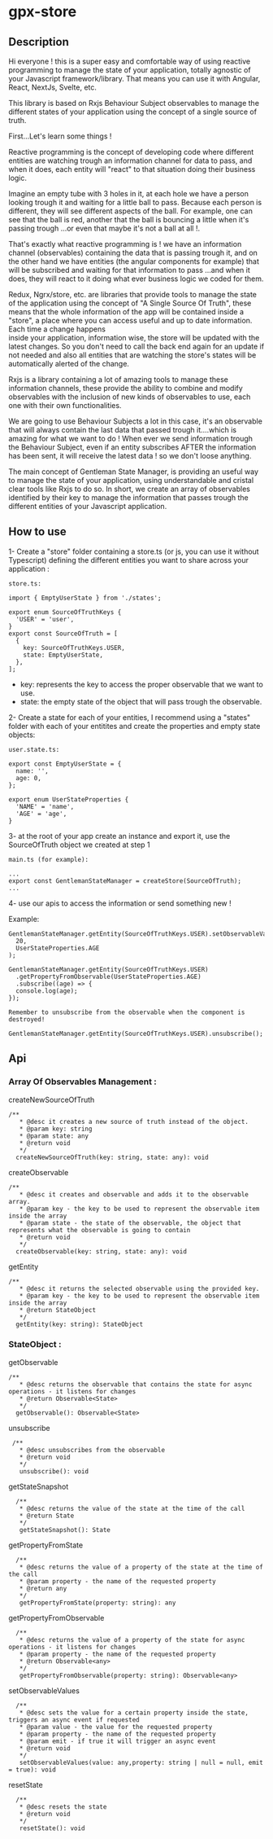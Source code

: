 # gpx-store

## Description

Hi everyone ! this is a super easy and comfortable way of using reactive programming to manage the state of your application, totally agnostic of your Javascript framework/library. That means you can use it with Angular, React, NextJs, Svelte, etc.

This library is based on Rxjs Behaviour Subject observables to manage the different states of your application using the concept of a single source of truth.

First...Let's learn some things !

Reactive programming is the concept of developing code where different entities are watching trough an information channel for data to pass, and when it does,
each entity will "react" to that situation doing their business logic.

Imagine an empty tube with 3 holes in it, at each hole we have a person looking trough it and waiting for a little ball to pass. Because each person is different,
they will see different aspects of the ball. For example, one can see that the ball is red, another that the ball is bouncing a little when it's passing trough
...or even that maybe it's not a ball at all !.

That's exactly what reactive programming is ! we have an information channel (observables) containing the data that is passing trough it,
and on the other hand we have entities (the angular components for example) that will be subscribed and waiting for that information to pass ...and when it does,
they will react to it doing what ever business logic we coded for them.

Redux, Ngrx/store, etc. are libraries that provide tools to manage the state of the application using the concept of "A Single Source Of Truth", these means that
the whole information of the app will be contained inside a "store", a place where you can access useful and up to date information. Each time a change happens  
inside your application, information wise, the store will be updated with the latest changes. So you don't need to call the back end again for an update if not needed and also all entities that are watching the store's states will be automatically alerted of the change.

Rxjs is a library containing a lot of amazing tools to manage these information channels, these provide the ability to combine and modify observables with the inclusion of new kinds of observables to use, each one with their own functionalities.

We are going to use Behaviour Subjects a lot in this case, it's an observable that will always contain the last data that passed trough it....which is amazing for what we want to do !
When ever we send information trough the Behaviour Subject, even if an entity subscribes AFTER the information has been sent, it will receive the latest data ! so we don't loose anything.

The main concept of Gentleman State Manager, is providing an useful way to manage the state of your application, using understandable and cristal clear tools like Rxjs to do so.
In short, we create an array of observables identified by their key to manage the information that passes trough the different entities of your Javascript application.

## How to use

1- Create a "store" folder containing a store.ts (or js, you can use it without Typescript) defining the different entities you want to share across your application :

```
store.ts:

import { EmptyUserState } from './states';

export enum SourceOfTruthKeys {
  'USER' = 'user',
}
export const SourceOfTruth = [
  {
    key: SourceOfTruthKeys.USER,
    state: EmptyUserState,
  },
];
```

- key: represents the key to access the proper observable that we want to use.
- state: the empty state of the object that will pass trough the observable.

2- Create a state for each of your entities, I recommend using a "states" folder with each of your entitites and create the properties and empty state objects:

```
user.state.ts:

export const EmptyUserState = {
  name: '',
  age: 0,
};

export enum UserStateProperties {
  'NAME' = 'name',
  'AGE' = 'age',
}
```

3- at the root of your app create an instance and export it, use the SourceOfTruth object we created at step 1

```
main.ts (for example): 

...
export const GentlemanStateManager = createStore(SourceOfTruth);
...
```

4- use our apis to access the information or send something new !

Example:

```
GentlemanStateManager.getEntity(SourceOfTruthKeys.USER).setObservableValues(
  20,
  UserStateProperties.AGE
);

GentlemanStateManager.getEntity(SourceOfTruthKeys.USER)
  .getPropertyFromObservable(UserStateProperties.AGE)
  .subscribe((age) => {
  console.log(age);
});

Remember to unsubscribe from the observable when the component is destroyed! 

GentlemanStateManager.getEntity(SourceOfTruthKeys.USER).unsubscribe();
```

## Api

### Array Of Observables Management :

createNewSourceOfTruth

```
/**
   * @desc it creates a new source of truth instead of the object.
   * @param key: string
   * @param state: any
   * @return void
   */
  createNewSourceOfTruth(key: string, state: any): void
```

createObservable

```
/**
   * @desc it creates and observable and adds it to the observable array.
   * @param key - the key to be used to represent the observable item inside the array
   * @param state - the state of the observable, the object that represents what the observable is going to contain
   * @return void
   */
  createObservable(key: string, state: any): void
```

getEntity

```
/**
   * @desc it returns the selected observable using the provided key.
   * @param key - the key to be used to represent the observable item inside the array
   * @return StateObject
   */
  getEntity(key: string): StateObject
```

### StateObject :

getObservable

```
/**
   * @desc returns the observable that contains the state for async operations - it listens for changes
   * @return Observable<State>
   */
  getObservable(): Observable<State>
```

unsubscribe

```
 /**
   * @desc unsubscribes from the observable
   * @return void
   */
   unsubscribe(): void
```

getStateSnapshot

```
  /**
   * @desc returns the value of the state at the time of the call
   * @return State
   */
   getStateSnapshot(): State
```

getPropertyFromState

```
  /**
   * @desc returns the value of a property of the state at the time of the call
   * @param property - the name of the requested property
   * @return any
   */
   getPropertyFromState(property: string): any
```

getPropertyFromObservable

```
  /**
   * @desc returns the value of a property of the state for async operations - it listens for changes
   * @param property - the name of the requested property
   * @return Observable<any>
   */
   getPropertyFromObservable(property: string): Observable<any> 
```

setObservableValues

```
  /**
   * @desc sets the value for a certain property inside the state, triggers an async event if requested
   * @param value - the value for the requested property
   * @param property - the name of the requested property
   * @param emit - if true it will trigger an async event
   * @return void
   */
   setObservableValues(value: any,property: string | null = null, emit = true): void 
```

resetState

```
  /**
   * @desc resets the state
   * @return void
   */
   resetState(): void
```
